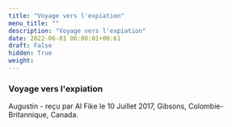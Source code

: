 ```yaml
---
title: "Voyage vers l'expiation"
menu_title: ""
description: "Voyage vers l'expiation"
date: 2022-06-01 06:00:01+00:61
draft: False
hidden: True
weight:
---
```

### Voyage vers l'expiation

Augustin - reçu par Al Fike le 10 Juillet 2017, Gibsons, Colombie-Britannique, Canada.



